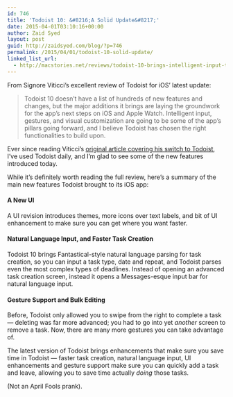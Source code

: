 ```yaml
---
id: 746
title: 'Todoist 10: &#8216;A Solid Update&#8217;'
date: 2015-04-01T03:10:16+00:00
author: Zaid Syed
layout: post
guid: http://zaidsyed.com/blog/?p=746
permalink: /2015/04/01/todoist-10-solid-update/
linked_list_url:
  - http://macstories.net/reviews/todoist-10-brings-intelligent-input-themes-and-new-gestures/
---
```

From Signore Viticci&#8217;s excellent review of Todoist for iOS&#8217; latest update:

> Todoist 10 doesn&#8217;t have a list of hundreds of new features and changes, but the major additions it brings are laying the groundwork for the app&#8217;s next steps on iOS and Apple Watch. Intelligent input, gestures, and visual customization are going to be some of the app&#8217;s pillars going forward, and I believe Todoist has chosen the right functionalities to build upon. 

Ever since reading Viticci&#8217;s [original article covering his switch to Todoist](http://www.macstories.net/stories/why-i-left-icloud-reminders-for-todoist/), I&#8217;ve used Todoist daily, and I&#8217;m glad to see some of the new features introduced today.

While it&#8217;s definitely worth reading the full review, here&#8217;s a summary of the main new features Todoist brought to its iOS app:

#### A New UI

A UI revision introduces themes, more icons over text labels, and bit of UI enhancement to make sure you can get where you want faster.

#### Natural Language Input, and Faster Task Creation

Todoist 10 brings Fantastical-style natural language parsing for task creation, so you can input a task type, date and repeat, and Todoist parses even the most complex types of deadlines. Instead of opening an advanced task creation screen, instead it opens a Messages-esque input bar for natural language input.

#### Gesture Support and Bulk Editing

Before, Todoist only allowed you to swipe from the right to complete a task — deleting was far more advanced; you had to go into yet _another_ screen to remove a task. Now, there are many more gestures you can take advantage of.

The latest version of Todoist brings enhancements that make sure you save time in Todoist — faster task creation, natural language input, UI enhancements and gesture support make sure you can quickly add a task and leave, allowing you to save time actually _doing_ those tasks.

(Not an April Fools prank).